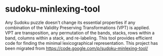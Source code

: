 # sudoku-minlexing-tool
Any Sudoku puzzle doesn't change its essential properties if any combination of the Validity Preserving Transformations (VPT) is applied. VPT are transposition, any permutation of the bands, stacks, rows within a band, columns within a stack, and re-labeling. This tool provides efficient code for finding the minimal lexicographical representation.
This project has been migrated from https://code.google.com/p/sudoku-minlexing-tool/
